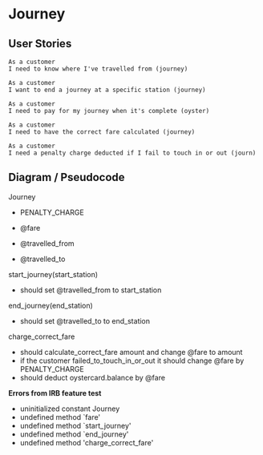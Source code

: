 # Journey

## User Stories

```
As a customer
I need to know where I've travelled from (journey)

As a customer
I want to end a journey at a specific station (journey)

As a customer
I need to pay for my journey when it's complete (oyster)

As a customer
I need to have the correct fare calculated (journey)

As a customer
I need a penalty charge deducted if I fail to touch in or out (journ)
```

## Diagram / Pseudocode

Journey

- PENALTY_CHARGE

- @fare
- @travelled_from
- @travelled_to

start_journey(start_station)

- should set @travelled_from to start_station

end_journey(end_station)

- should set @travelled_to to end_station

charge_correct_fare

- should calculate_correct_fare amount and change @fare to amount
- if the customer failed_to_touch_in_or_out it should change @fare by PENALTY_CHARGE
- should deduct oystercard.balance by @fare

**Errors from IRB feature test**

- uninitialized constant Journey
- undefined method `fare'
- undefined method `start_journey'
- undefined method `end_journey'
- undefined method 'charge_correct_fare'

